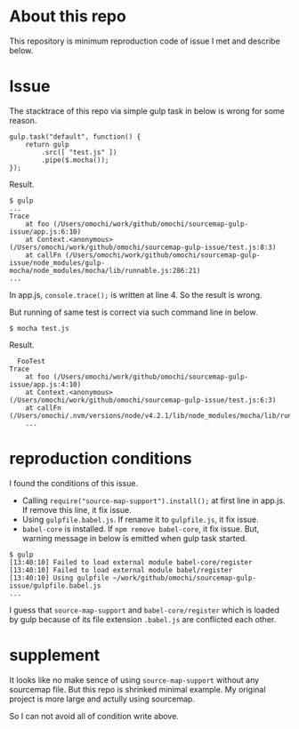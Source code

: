 # About this repo

This repository is minimum reproduction code of issue I met and describe below.

# Issue

The stacktrace of this repo via simple gulp task in below is wrong for some reason.

```
gulp.task("default", function() {
	return gulp
		.src([ "test.js" ])
		.pipe($.mocha());
});
```

Result.

```
$ gulp 
...
Trace
    at foo (/Users/omochi/work/github/omochi/sourcemap-gulp-issue/app.js:6:10)
    at Context.<anonymous> (/Users/omochi/work/github/omochi/sourcemap-gulp-issue/test.js:8:3)
    at callFn (/Users/omochi/work/github/omochi/sourcemap-gulp-issue/node_modules/gulp-mocha/node_modules/mocha/lib/runnable.js:286:21)
...
```

In app.js, `console.trace();` is written at line 4.
So the result is wrong.

But running of same test is correct via such command line in below.

```
$ mocha test.js
```

Result.

```
  FooTest
Trace
    at foo (/Users/omochi/work/github/omochi/sourcemap-gulp-issue/app.js:4:10)
    at Context.<anonymous> (/Users/omochi/work/github/omochi/sourcemap-gulp-issue/test.js:6:3)
    at callFn (/Users/omochi/.nvm/versions/node/v4.2.1/lib/node_modules/mocha/lib/runnable.js:286:21)
    ...
```

# reproduction conditions

I found the conditions of this issue.

- Calling `require("source-map-support").install();` at first line in app.js. If remove this line, it fix issue.
- Using `gulpfile.babel.js`. If rename it to `gulpfile.js`, it fix issue.
- `babel-core` is installed. If `npm remove babel-core`, it fix issue. But, warning message in below is emitted when gulp task started.

```
$ gulp
[13:40:10] Failed to load external module babel-core/register
[13:40:10] Failed to load external module babel/register
[13:40:10] Using gulpfile ~/work/github/omochi/sourcemap-gulp-issue/gulpfile.babel.js
...
```

I guess that `source-map-support` and `babel-core/register` which is loaded by gulp because of its file extension `.babel.js` are conflicted each other.

# supplement

It looks like no make sence of using `source-map-support` without any sourcemap file.
But this repo is shrinked minimal example.
My original project is more large and actully using sourcemap.

So I can not avoid all of condition write above.

